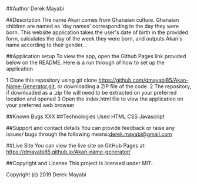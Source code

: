 ##Author
Derek Mayabi

##Description
The name Akan comes from Ghanaian culture. Ghanaian children are named as 'day names' corresponding to the day they were born. This website application takes the user's date of birth in the provided form, calculates the day of the week they were born, and outputs Akan's name according to their gender. .


##Application setup
To view the app, open the Github Pages link provided below on the README. Here is a run through of how to set up the application

1 Clone this repository using git clone https://github.com/dmayabi85/Akan-Name-Generator.git, or downloading a ZIP file of the code.
2 The repository, if downloaded as a .zip file will need to be extracted on your preferred location and opened
3 Open the index.html file to view the application on your preferred web browser

##Known Bugs
XXX
##Technologies Used
HTML
CSS
Javascript

##Support and contact details
You can provide feedback or raise any issues/ bugs through the following means:derek.mayabi@gmail.com

##Live Site
You can view the live site on GitHub Pages at: https://dmayabi85.github.io/Akan-name-generator/

##Copyright and License
This project is licensed under MIT..

Copyright (c) 2019 Derek Mayabi